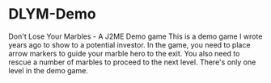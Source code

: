 # DLYM-Demo
Don't Lose Your Marbles - A J2ME Demo game
This is a demo game I wrote years ago to show to a potential investor.
In the game, you need to place arrow markers to guide your marble hero to the exit.
You also need to rescue a number of marbles to proceed to the next level.
There's only one level in the demo game.
